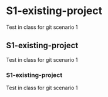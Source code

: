 # S1-existing-project
Test in class for git scenario 1

## S1-existing-project
Test in class for git scenario 1

### S1-existing-project
Test in class for git scenario 1
